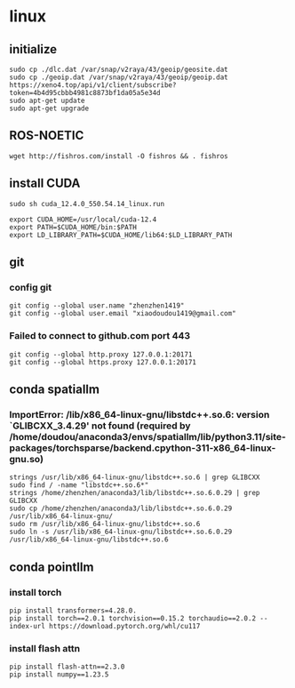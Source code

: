 # linux
## initialize 
```
sudo cp ./dlc.dat /var/snap/v2raya/43/geoip/geosite.dat
sudo cp ./geoip.dat /var/snap/v2raya/43/geoip/geoip.dat
https://xeno4.top/api/v1/client/subscribe?token=4b4d95cbbb4981c8873bf1da05a5e34d
sudo apt-get update
sudo apt-get upgrade
```

## ROS-NOETIC
```
wget http://fishros.com/install -O fishros && . fishros
```

## install CUDA
```
sudo sh cuda_12.4.0_550.54.14_linux.run

export CUDA_HOME=/usr/local/cuda-12.4
export PATH=$CUDA_HOME/bin:$PATH
export LD_LIBRARY_PATH=$CUDA_HOME/lib64:$LD_LIBRARY_PATH
```

## git
### config git
```
git config --global user.name "zhenzhen1419"
git config --global user.email "xiaodoudou1419@gmail.com"
```
### Failed to connect to github.com port 443
```
git config --global http.proxy 127.0.0.1:20171
git config --global https.proxy 127.0.0.1:20171
```

## conda spatiallm
### ImportError: /lib/x86_64-linux-gnu/libstdc++.so.6: version `GLIBCXX_3.4.29' not found (required by /home/doudou/anaconda3/envs/spatiallm/lib/python3.11/site-packages/torchsparse/backend.cpython-311-x86_64-linux-gnu.so)
```
strings /usr/lib/x86_64-linux-gnu/libstdc++.so.6 | grep GLIBCXX
sudo find / -name "libstdc++.so.6*"
strings /home/zhenzhen/anaconda3/lib/libstdc++.so.6.0.29 | grep GLIBCXX
sudo cp /home/zhenzhen/anaconda3/lib/libstdc++.so.6.0.29 /usr/lib/x86_64-linux-gnu/
sudo rm /usr/lib/x86_64-linux-gnu/libstdc++.so.6
sudo ln -s /usr/lib/x86_64-linux-gnu/libstdc++.so.6.0.29 /usr/lib/x86_64-linux-gnu/libstdc++.so.6
```

## conda pointllm
### install torch
```
pip install transformers=4.28.0.
pip install torch==2.0.1 torchvision==0.15.2 torchaudio==2.0.2 --index-url https://download.pytorch.org/whl/cu117
```
### install flash attn
```
pip install flash-attn==2.3.0
pip install numpy==1.23.5
```

